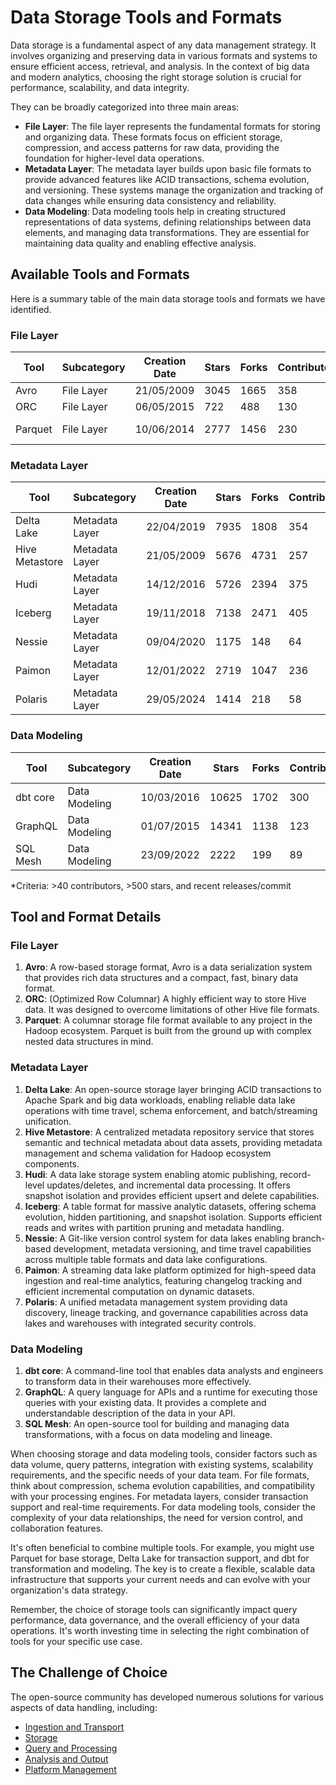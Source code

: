 # Data Storage Tools and Formats

Data storage is a fundamental aspect of any data management strategy. It involves organizing and preserving data in various formats and systems to ensure efficient access, retrieval, and analysis. In the context of big data and modern analytics, choosing the right storage solution is crucial for performance, scalability, and data integrity.

They can be broadly categorized into three main areas:
- **File Layer**: The file layer represents the fundamental formats for storing and organizing data. These formats focus on efficient storage, compression, and access patterns for raw data, providing the foundation for higher-level data operations.
- **Metadata Layer**: The metadata layer builds upon basic file formats to provide advanced features like ACID transactions, schema evolution, and versioning. These systems manage the organization and tracking of data changes while ensuring data consistency and reliability.
- **Data Modeling**: Data modeling tools help in creating structured representations of data systems, defining relationships between data elements, and managing data transformations. They are essential for maintaining data quality and enabling effective analysis.

## Available Tools and Formats

Here is a summary table of the main data storage tools and formats we have identified.

### File Layer

| Tool | Subcategory | Creation Date | Stars | Forks | Contributors | Last Release | Latest Commit | Meets Criteria* | Link |
|---|---|---|---|---|---|---|---|---|---|
| Avro | File Layer | 21/05/2009 | 3045 | 1665 | 358 | 05/08/2024 | 01/04/2025 | Yes | https://github.com/apache/avro |
| ORC | File Layer | 06/05/2015 | 722 | 488 | 130 | 20/03/2025 | 08/04/2025 | Yes | https://github.com/apache/orc |
| Parquet | File Layer | 10/06/2014 | 2777 | 1456 | 230 | 14/03/2025 | 31/03/2025 | Yes | https://github.com/apache/parquet-mr |

### Metadata Layer

| Tool | Subcategory | Creation Date | Stars | Forks | Contributors | Last Release | Latest Commit | Meets Criteria* | Link |
|---|---|---|---|---|---|---|---|---|---|
| Delta Lake | Metadata Layer | 22/04/2019 | 7935 | 1808 | 354 | 06/01/2025 | 09/04/2025 | Yes | https://github.com/delta-io/delta |
| Hive Metastore | Metadata Layer | 21/05/2009 | 5676 | 4731 | 257 | N/A | 09/04/2025 | Yes | https://github.com/apache/hive |
| Hudi | Metadata Layer | 14/12/2016 | 5726 | 2394 | 375 | 19/02/2025 | 09/04/2025 | Yes | https://github.com/apache/hudi |
| Iceberg | Metadata Layer | 19/11/2018 | 7138 | 2471 | 405 | 19/03/2025 | 09/04/2025 | Yes | https://github.com/apache/iceberg |
| Nessie | Metadata Layer | 09/04/2020 | 1175 | 148 | 64 | 08/04/2025 | 09/04/2025 | Yes | https://github.com/projectnessie/nessie |
| Paimon | Metadata Layer | 12/01/2022 | 2719 | 1047 | 236 | N/A | 09/04/2025 | Yes | https://github.com/apache/paimon |
| Polaris | Metadata Layer | 29/05/2024 | 1414 | 218 | 58 | 25/02/2025 | 09/04/2025 | Yes | https://github.com/apache/polaris |

### Data Modeling

| Tool | Subcategory | Creation Date | Stars | Forks | Contributors | Last Release | Latest Commit | Meets Criteria* | Link |
|---|---|---|---|---|---|---|---|---|---|
| dbt core | Data Modeling | 10/03/2016 | 10625 | 1702 | 300 | 02/04/2025 | 09/04/2025 | Yes | https://github.com/dbt-labs/dbt-core |
| GraphQL | Data Modeling | 01/07/2015 | 14341 | 1138 | 123 | 27/10/2021 | 03/04/2025 | Yes | https://github.com/graphql/graphql-spec |
| SQL Mesh | Data Modeling | 23/09/2022 | 2222 | 199 | 89 | 09/04/2025 | 09/04/2025 | Yes | https://github.com/TobikoData/sqlmesh |

*Criteria: >40 contributors, >500 stars, and recent releases/commit

## Tool and Format Details

### File Layer

1. **Avro**: A row-based storage format, Avro is a data serialization system that provides rich data structures and a compact, fast, binary data format.
2. **ORC**: (Optimized Row Columnar) A highly efficient way to store Hive data. It was designed to overcome limitations of other Hive file formats.
3. **Parquet**: A columnar storage file format available to any project in the Hadoop ecosystem. Parquet is built from the ground up with complex nested data structures in mind.

### Metadata Layer

1. **Delta Lake**: An open-source storage layer bringing ACID transactions to Apache Spark and big data workloads, enabling reliable data lake operations with time travel, schema enforcement, and batch/streaming unification.
2. **Hive Metastore**: A centralized metadata repository service that stores semantic and technical metadata about data assets, providing metadata management and schema validation for Hadoop ecosystem components.
3. **Hudi**: A data lake storage system enabling atomic publishing, record-level updates/deletes, and incremental data processing. It offers snapshot isolation and provides efficient upsert and delete capabilities.
4. **Iceberg**: A table format for massive analytic datasets, offering schema evolution, hidden partitioning, and snapshot isolation. Supports efficient reads and writes with partition pruning and metadata handling.
5. **Nessie**: A Git-like version control system for data lakes enabling branch-based development, metadata versioning, and time travel capabilities across multiple table formats and data lake configurations.
6. **Paimon**: A streaming data lake platform optimized for high-speed data ingestion and real-time analytics, featuring changelog tracking and efficient incremental computation on dynamic datasets.
7. **Polaris**: A unified metadata management system providing data discovery, lineage tracking, and governance capabilities across data lakes and warehouses with integrated security controls.

### Data Modeling

1. **dbt core**: A command-line tool that enables data analysts and engineers to transform data in their warehouses more effectively.
2. **GraphQL**: A query language for APIs and a runtime for executing those queries with your existing data. It provides a complete and understandable description of the data in your API.
3. **SQL Mesh**: An open-source tool for building and managing data transformations, with a focus on data modeling and lineage.

When choosing storage and data modeling tools, consider factors such as data volume, query patterns, integration with existing systems, scalability requirements, and the specific needs of your data team. For file formats, think about compression, schema evolution capabilities, and compatibility with your processing engines. For metadata layers, consider transaction support and real-time requirements. For data modeling tools, consider the complexity of your data relationships, the need for version control, and collaboration features.

It's often beneficial to combine multiple tools. For example, you might use Parquet for base storage, Delta Lake for transaction support, and dbt for transformation and modeling. The key is to create a flexible, scalable data infrastructure that supports your current needs and can evolve with your organization's data strategy.

Remember, the choice of storage tools can significantly impact query performance, data governance, and the overall efficiency of your data operations. It's worth investing time in selecting the right combination of tools for your specific use case.

## The Challenge of Choice
The open-source community has developed numerous solutions for various aspects of data handling, including:
- [Ingestion and Transport](01.ingestion_and_transport.md)
- [Storage](02.storage.md)
- [Query and Processing](03.query_and_processing.md)
- [Analysis and Output](04.analysis_and_output.md)
- [Platform Management](05.platform_management.md)